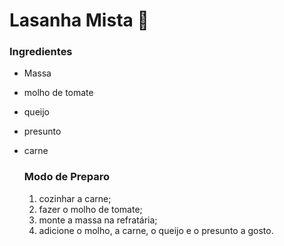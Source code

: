 # Lasanha Mista :cheese:

### **Ingredientes**



- Massa

- molho de tomate

- queijo

- presunto

- carne

  

  ### Modo de Preparo

  1. cozinhar a carne;
  2. fazer o molho de tomate;
  3. monte a massa na refratária;
  4. adicione o molho, a carne, o queijo e o presunto a gosto.

  

  

  